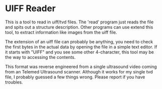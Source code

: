 # UIFF Reader

This is a tool to read in uiff/tvd files. The 'read' program just reads the file and spits out a structure description.
Other programs can use extend this tool, to extract information like images from the uiff file.

The extension of an uiff file can probably be anything, you need to check the first bytes in the actual data by opening the file in a simple text editor. If it starts with "UIFF" and you see some other 4-character, this tool may be the way to accessing the contents.

This format was reverse engineered from a single ultrasound video coming from an Telemed Ultrasound scanner.
Although it works for my single tvd file, I probably guessed a few things wrong. Please report if you have troubles.

